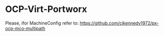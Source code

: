 # OCP-Virt-Portworx

Please, ifor MachineConfig refer to: https://github.com/cjkennedy1972/px-ocp-mco-multipath
